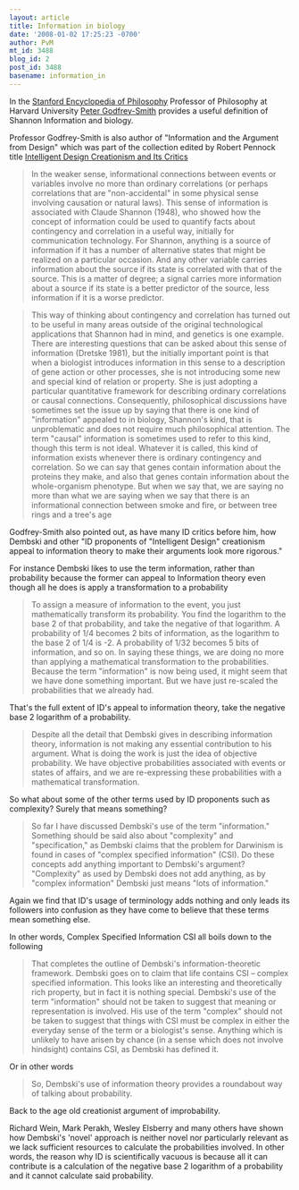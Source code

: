 ```yaml
---
layout: article
title: Information in biology
date: '2008-01-02 17:25:23 -0700'
author: PvM
mt_id: 3488
blog_id: 2
post_id: 3488
basename: information_in
---
```

In the [Stanford Encyclopedia of Philosophy](http://plato.stanford.edu/entries/information-biological/) Professor of Philosophy at Harvard University [Peter Godfrey-Smith](http://www.people.fas.harvard.edu/~pgs/) provides a useful definition of Shannon Information and biology.

Professor Godfrey-Smith is also author of "Information and the Argument from Design" which was part of the collection edited by Robert Pennock title [Intelligent Design Creationism
and Its Critics](http://www.complete-review.com/reviews/pennockr/idcandcs.htm)

> In the weaker sense, informational connections between events or variables involve no more than ordinary correlations (or perhaps correlations that are "non-accidental" in some physical sense involving causation or natural laws). This sense of information is associated with Claude Shannon (1948), who showed how the concept of information could be used to quantify facts about contingency and correlation in a useful way, initially for communication technology. For Shannon, anything is a source of information if it has a number of alternative states that might be realized on a particular occasion. And any other variable carries information about the source if its state is correlated with that of the source. This is a matter of degree; a signal carries more information about a source if its state is a better predictor of the source, less information if it is a worse predictor.

> This way of thinking about contingency and correlation has turned out to be useful in many areas outside of the original technological applications that Shannon had in mind, and genetics is one example. There are interesting questions that can be asked about this sense of information (Dretske 1981), but the initially important point is that when a biologist introduces information in this sense to a description of gene action or other processes, she is not introducing some new and special kind of relation or property. She is just adopting a particular quantitative framework for describing ordinary correlations or causal connections. 
> Consequently, philosophical discussions have sometimes set the issue up by saying that there is one kind of "information" appealed to in biology, Shannon's kind, that is unproblematic and does not require much philosophical attention. The term "causal" information is sometimes used to refer to this kind, though this term is not ideal. Whatever it is called, this kind of information exists whenever there is ordinary contingency and correlation. So we can say that genes contain information about the proteins they make, and also that genes contain information about the whole-organism phenotype. But when we say that, we are saying no more than what we are saying when we say that there is an informational connection between smoke and fire, or between tree rings and a tree's age

Godfrey-Smith also pointed out, as have many ID critics before him, how Dembski and other "ID proponents of "Intelligent Design" creationism appeal to information theory to make their arguments look more rigorous."

For instance Dembski likes to use the term information, rather than probability because the former can appeal to Information theory even though all he does is apply a transformation to a probability

> To assign a measure of information to the event, you just mathematically transform its probability. You find the logarithm to the base 2 of that probability, and take the negative of that logarithm. A probability of 1/4 becomes 2 bits of information, as the  logarithm to the base 2 of 1/4 is -2. A probability of 1/32 becomes 5 bits of information, and so on. In saying these things, we are doing no more than applying a 
> mathematical transformation to the probabilities. Because the term "information" is  now being used, it might seem that we have done something important. But we have  just re-scaled the probabilities that we already had. 

That's the full extent of ID's appeal to information theory, take the negative base 2 logarithm of a probability. 

> Despite all the detail that Dembski gives in describing information theory, information is not making any essential contribution to his argument. What is doing the work is just the idea of objective probability. We have objective probabilities associated with events or states of affairs, and we are re-expressing these probabilities with a mathematical transformation.

So what about some of the other terms used by ID proponents such as complexity? Surely that means something?

> So far I have discussed Dembski's use of the term "information." Something should be said also about "complexity" and "specification," as Dembski claims that the  problem for Darwinism is found in cases of "complex specified information" (CSI). Do  these concepts add anything important to Dembski's argument? "Complexity" as used  by Dembski does not add anything, as by "complex information" Dembski just means  "lots of information."

Again we find that ID's usage of terminology adds nothing and only leads its followers into confusion as they have come to believe that these terms mean something else.

In other words, Complex Specified Information CSI all boils down to the following

> That completes the outline of Dembski's information-theoretic framework.  Dembski goes on to claim that life contains CSI – complex specified information. This  looks like an interesting and theoretically rich property, but in fact it is nothing  special. Dembski's use of the term "information" should not be taken to suggest that  meaning or representation is involved. His use of the term "complex" should not be  taken to suggest that things with CSI must be complex in either the everyday sense  of the term or a biologist's sense. Anything which is unlikely to have arisen by chance  (in a sense which does not involve hindsight) contains CSI, as Dembski has defined it.

Or in other words

> So, Dembski's use of information theory provides a roundabout way of talking about probability.

Back to the age old creationist argument of improbability.

Richard Wein, Mark Perakh, Wesley Elsberry and many others have shown how Dembski's 'novel' approach is neither novel nor particularly relevant as we lack sufficient resources to calculate the probabilities involved. In other words, the reason why ID is scientifically vacuous is because all it can contribute is a calculation of the negative base 2 logarithm of a probability and it cannot calculate said probability.
